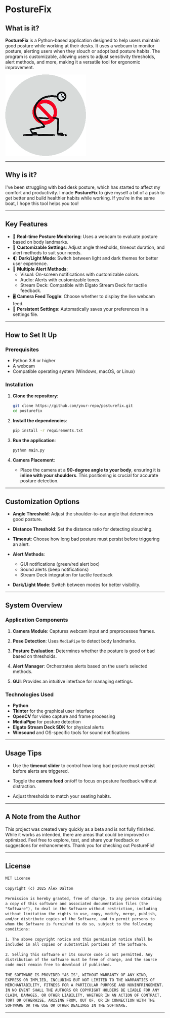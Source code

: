 
# PostureFix 

## What is it?

**PostureFix** is a Python-based application designed to help users maintain good posture while working at their desks. It uses a webcam to monitor posture, alerting users when they slouch or adopt bad posture habits. The program is customizable, allowing users to adjust sensitivity thresholds, alert methods, and more, making it a versatile tool for ergonomic improvement.

![PostureFix in action](githubfiles/PostureFix.png)  <!-- Update with an actual image link -->

---

## Why is it?

I've been struggling with bad desk posture, which has started to affect my comfort and productivity. I made **PostureFix** to give myself a bit of a push to get better and build healthier habits while working. If you're in the same boat, I hope this tool helps you too!

---

## Key Features

- 🎥 **Real-time Posture Monitoring**: Uses a webcam to evaluate posture based on body landmarks.
- 🎨 **Customizable Settings**: Adjust angle thresholds, timeout duration, and alert methods to suit your needs.
- 🌓 **Dark/Light Mode**: Switch between light and dark themes for better user experience.
- 🔔 **Multiple Alert Methods**:
  - Visual: On-screen notifications with customizable colors.
  - Audio: Alerts with customizable tones.
  - Stream Deck: Compatible with Elgato Stream Deck for tactile feedback.
- 🖥️ **Camera Feed Toggle**: Choose whether to display the live webcam feed.
- 💾 **Persistent Settings**: Automatically saves your preferences in a settings file.

---

## How to Set It Up

### Prerequisites

- Python 3.8 or higher
- A webcam
- Compatible operating system (Windows, macOS, or Linux)

### Installation

1. **Clone the repository**:
   ```bash
   git clone https://github.com/your-repo/posturefix.git
   cd posturefix
   ```

2. **Install the dependencies**:
   ```bash
   pip install -r requirements.txt
   ```

3. **Run the application**:
   ```bash
   python main.py
   ```

4. **Camera Placement**:
   - Place the camera at a **90-degree angle to your body**, ensuring it is **inline with your shoulders**. This positioning is crucial for accurate posture detection.

---

## Customization Options

- **Angle Threshold**: Adjust the shoulder-to-ear angle that determines good posture.

- **Distance Threshold**: Set the distance ratio for detecting slouching.
- **Timeout**: Choose how long bad posture must persist before triggering an alert.
- **Alert Methods**:
  - GUI notifications (green/red alert box)
  - Sound alerts (beep notifications)
  - Stream Deck integration for tactile feedback
- **Dark/Light Mode**: Switch between modes for better visibility.

---

## System Overview

### Application Components

1. **Camera Module**: Captures webcam input and preprocesses frames.

2. **Pose Detection**: Uses `MediaPipe` to detect body landmarks.
3. **Posture Evaluation**: Determines whether the posture is good or bad based on thresholds.
4. **Alert Manager**: Orchestrates alerts based on the user’s selected methods.
5. **GUI**: Provides an intuitive interface for managing settings.

### Technologies Used

- **Python**
- **Tkinter** for the graphical user interface
- **OpenCV** for video capture and frame processing
- **MediaPipe** for posture detection
- **Elgato Stream Deck SDK** for physical alerts
- **Winsound** and OS-specific tools for sound notifications

---

## Usage Tips

- Use the **timeout slider** to control how long bad posture must persist before alerts are triggered.

- Toggle the **camera feed** on/off to focus on posture feedback without distraction.

- Adjust thresholds to match your seating habits.

---

## A Note from the Author

This project was created very quickly as a beta and is not fully finished. While it works as intended, there are areas that could be improved or optimized. Feel free to explore, test, and share your feedback or suggestions for enhancements. Thank you for checking out PostureFix!

---

## License

```
MIT License

Copyright (c) 2025 Alex Dalton

Permission is hereby granted, free of charge, to any person obtaining a copy of this software and associated documentation files (the "Software"), to deal in the Software without restriction, including without limitation the rights to use, copy, modify, merge, publish, and/or distribute copies of the Software, and to permit persons to whom the Software is furnished to do so, subject to the following conditions:

1. The above copyright notice and this permission notice shall be included in all copies or substantial portions of the Software.

2. Selling this software or its source code is not permitted. Any distribution of the software must be free of charge, and the source code must remain free to download if published.

THE SOFTWARE IS PROVIDED "AS IS", WITHOUT WARRANTY OF ANY KIND, EXPRESS OR IMPLIED, INCLUDING BUT NOT LIMITED TO THE WARRANTIES OF MERCHANTABILITY, FITNESS FOR A PARTICULAR PURPOSE AND NONINFRINGEMENT. IN NO EVENT SHALL THE AUTHORS OR COPYRIGHT HOLDERS BE LIABLE FOR ANY CLAIM, DAMAGES, OR OTHER LIABILITY, WHETHER IN AN ACTION OF CONTRACT, TORT OR OTHERWISE, ARISING FROM, OUT OF, OR IN CONNECTION WITH THE SOFTWARE OR THE USE OR OTHER DEALINGS IN THE SOFTWARE.
```

---
